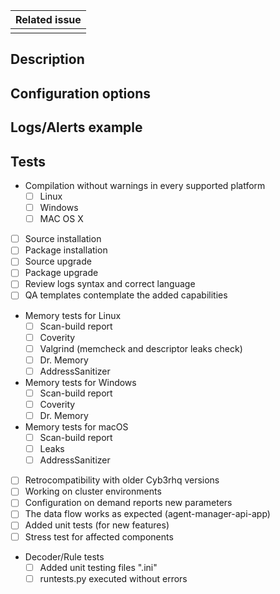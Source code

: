 |Related issue|
|---|
||

<!--
This template reflects sections that must be included in new Pull requests.
Contributions from the community are really appreciated. If this is the case, please add the
"contribution" to properly track the Pull Request.

Please fill the table above. Feel free to extend it at your convenience.
-->

## Description

<!--
Add a clear description of how the problem has been solved.
-->

## Configuration options

<!--
When proceed, this section should include new configuration parameters.
-->

## Logs/Alerts example

<!--
Paste here related logs and alerts
-->

## Tests

<!--
Depending on the affected components by this PR, the following checks should be selected and marked.
-->

<!-- Minimum checks required -->
- Compilation without warnings in every supported platform
  - [ ] Linux
  - [ ] Windows
  - [ ] MAC OS X
- [ ] Source installation
- [ ] Package installation
- [ ] Source upgrade
- [ ] Package upgrade
- [ ] Review logs syntax and correct language
- [ ] QA templates contemplate the added capabilities

<!-- Depending on the affected OS -->
- Memory tests for Linux
  - [ ] Scan-build report
  - [ ] Coverity
  - [ ] Valgrind (memcheck and descriptor leaks check)
  - [ ] Dr. Memory
  - [ ] AddressSanitizer
- Memory tests for Windows
  - [ ] Scan-build report
  - [ ] Coverity
  - [ ] Dr. Memory
- Memory tests for macOS
  - [ ] Scan-build report
  - [ ] Leaks
  - [ ] AddressSanitizer

<!-- Checks for huge PRs that affect the product more generally -->
- [ ] Retrocompatibility with older Cyb3rhq versions
- [ ] Working on cluster environments
- [ ] Configuration on demand reports new parameters
- [ ] The data flow works as expected (agent-manager-api-app)
- [ ] Added unit tests (for new features)
- [ ] Stress test for affected components

<!-- Ruleset required checks, rules/decoder -->
- Decoder/Rule tests
  - [ ] Added unit testing files ".ini"
  - [ ] runtests.py executed without errors